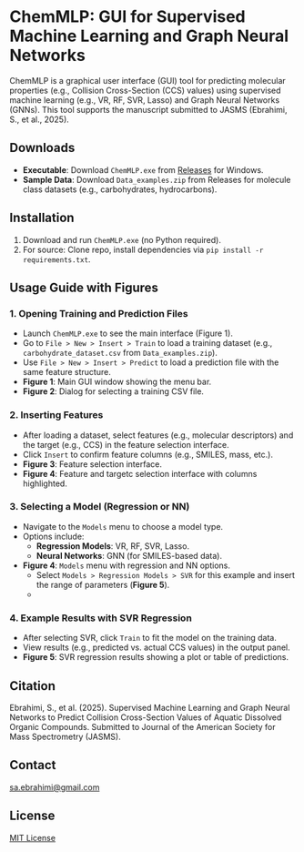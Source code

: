 # ChemMLP: GUI for Supervised Machine Learning and Graph Neural Networks

ChemMLP is a graphical user interface (GUI) tool for predicting molecular properties (e.g., Collision Cross-Section (CCS) values) using supervised machine learning (e.g., VR, RF, SVR, Lasso) and Graph Neural Networks (GNNs). This tool supports the manuscript submitted to JASMS (Ebrahimi, S., et al., 2025).

## Downloads
- **Executable**: Download `ChemMLP.exe` from [Releases](https://github.com/[yourusername]/ChemMLP/releases/latest) for Windows.
- **Sample Data**: Download `Data_examples.zip` from Releases for molecule class datasets (e.g., carbohydrates, hydrocarbons).

## Installation
1. Download and run `ChemMLP.exe` (no Python required).
2. For source: Clone repo, install dependencies via `pip install -r requirements.txt`.

## Usage Guide with Figures

### 1. Opening Training and Prediction Files
- Launch `ChemMLP.exe` to see the main interface (Figure 1).
- Go to `File > New > Insert > Train` to load a training dataset (e.g., `carbohydrate_dataset.csv` from `Data_examples.zip`).
- Use `File > New > Insert > Predict` to load a prediction file with the same feature structure.
- **Figure 1**: Main GUI window showing the menu bar.
  <image-card alt="Main GUI (& Train Dialog)" src="figures/train.png" ></image-card>
- **Figure 2**: Dialog for selecting a training CSV file.
  <image-card alt="Insert Predict Dialog" src="figures/predict.png" ></image-card>

### 2. Inserting Features
- After loading a dataset, select features (e.g., molecular descriptors) and the target (e.g., CCS) in the feature selection interface.
- Click `Insert` to confirm feature columns (e.g., SMILES, mass, etc.).
- **Figure 3**: Feature selection interface.
  <image-card alt="Feature Insertion" src="figures/feature.png" ></image-card>
- **Figure 4**: Feature and targetc selection interface with columns highlighted.
  <image-card alt="Feature Insertion" src="figures/feature_selection.png" ></image-card>  

### 3. Selecting a Model (Regression or NN)
- Navigate to the `Models` menu to choose a model type.
- Options include:
  - **Regression Models**: VR, RF, SVR, Lasso.
  - **Neural Networks**: GNN (for SMILES-based data).
- **Figure 4**: `Models` menu with regression and NN options.
  <image-card alt="Model Selection" src="figures/models.png" ></image-card>
  - Select `Models > Regression Models > SVR` for this example and insert the range of parameters (**Figure 5**).
  - <image-card alt="Model Selection" src="figures/SVR_Example.png" ></image-card>

### 4. Example Results with SVR Regression
- After selecting SVR, click `Train` to fit the model on the training data.
- View results (e.g., predicted vs. actual CCS values) in the output panel.
- **Figure 5**: SVR regression results showing a plot or table of predictions.
  <image-card alt="SVR Results" src="figures/results.png" ></image-card>

## Citation
Ebrahimi, S., et al. (2025). Supervised Machine Learning and Graph Neural Networks to Predict Collision Cross-Section Values of Aquatic Dissolved Organic Compounds. Submitted to Journal of the American Society for Mass Spectrometry (JASMS).

## Contact
sa.ebrahimi@gmail.com

## License
[MIT License](LICENSE)
